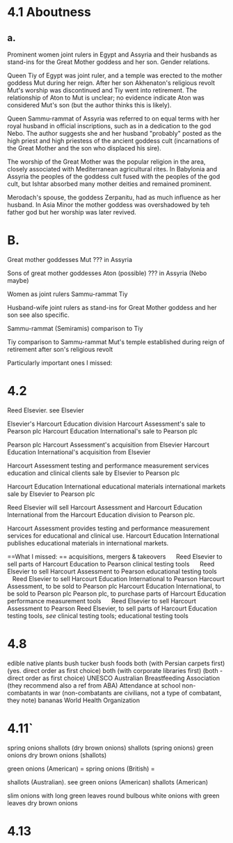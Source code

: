 # 4.1 Aboutness
## a.

Prominent women joint rulers in Egypt and Assyria and their husbands as stand-ins for the Great Mother goddess and her son. Gender relations. 

Queen Tiy of Egypt was joint ruler, and a temple was erected to the mother goddess Mut during her reign. After her son Akhenaton's religious revolt Mut's worship was discontinued and Tiy went into retirement. The relationship of Aton to Mut is unclear; no evidence indicate Aton was considered Mut's son (but the author thinks this is likely). 

Queen Sammu-rammat of Assyria was referred to on equal terms with her royal husband in official inscriptions, such as in a dedication to the god Nebo. The author suggests she and her husband "probably" posted as the high priest and high priestess of the ancient goddess cult (incarnations of the Great Mother and the son who displaced his sire). 

The worship of the Great Mother was the popular religion in the area, closely associated with Mediterranean agricultural rites. In Babylonia and Assyria the peoples of the goddess cult fused with the peoples of the god cult, but Ishtar absorbed many mother deities and remained prominent. 

Merodach's spouse, the goddess Zerpanitu, had as much influence as her husband. In Asia Minor the mother goddess was overshadowed by teh father god but her worship was later revived. 

# B. 
Great mother goddesses
	Mut
	??? in Assyria

Sons of great mother goddesses
	Aton (possible)
	??? in Assyria (Nebo maybe)

Women as joint rulers
	Sammu-rammat
	Tiy

Husband-wife joint rulers 
	as stand-ins for Great Mother goddess and her son
	see also specific. 

Sammu-rammat (Semiramis)
	comparison to Tiy 	

Tiy
	comparison to Sammu-rammat
	Mut's temple established during reign of
	retirement after son's religious revolt

Particularly important ones I missed:



# 4.2 

Reed Elsevier. see Elsevier

Elsevier's Harcourt Education division
	Harcourt Assessment's sale to Pearson plc
	Harcourt Education International's sale to Pearson plc

Pearson plc
	Harcourt Assessment's acquisition from Elsevier
	Harcourt Education International's acquisition from Elsevier

Harcourt Assessment
	testing and performance measurement services
	education and clinical clients
	sale by Elsevier to Pearson plc

Harcourt Education International
	educational materials
	international markets
	sale by Elsevier to Pearson plc


Reed Elsevier will sell Harcourt Assessment and Harcourt Education International from the Harcourt Education division to Pearson plc. 

Harcourt Assessment provides testing and performance measurement services for educational and clinical use. Harcourt Education International publishes educational materials in international markets. 

==What I missed: ==
acquisitions, mergers & takeovers
     Reed Elsevier to sell parts of Harcourt Education to Pearson
clinical testing tools
     Reed Elsevier to sell Harcourt Assessment to Pearson
educational testing tools
     Reed Elsevier to sell Harcourt Education International to Pearson
Harcourt Assessment, to be sold to Pearson plc
Harcourt Education International, to be sold to Pearson plc
Pearson plc, to purchase parts of Harcourt Education
performance measurement tools
     Reed Elsevier to sell Harcourt Assessment to Pearson
Reed Elsevier, to sell parts of Harcourt Education
testing tools, _see_ clinical testing tools; educational testing tools


# 4.8
edible native plants
bush tucker
bush foods
both (with Persian carpets first) (yes. direct order as first choice)
both (with corporate libraries first) (both - direct order as first choice)
UNESCO
Australian Breastfeeding Association (they recommend also a ref from ABA)
Attendance at school
non-combatants in war (non-combatants are civilians, not a type of combatant, they note)
bananas
World Health Organization


# 4.11`


spring onions
shallots (dry brown onions)
shallots (spring onions)
green onions
dry brown onions (shallots)


green onions (American) = spring onions (British) = 

shallots (Australian). see green onions (American)
shallots (American) 

slim onions with long green leaves
round bulbous white onions with green leaves 
dry brown onions


# 4.13

